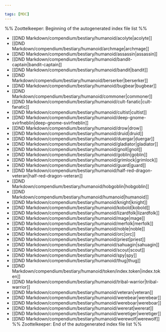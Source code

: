```yaml
---

tags: [MOC]
---
```

%% Zoottelkeeper: Beginning of the autogenerated index file list  %%
-  [[DND Markdown/compendium/bestiary/humanoid/acolyte|acolyte]]
-  [[DND Markdown/compendium/bestiary/humanoid/archmage|archmage]]
-  [[DND Markdown/compendium/bestiary/humanoid/assassin|assassin]]
-  [[DND Markdown/compendium/bestiary/humanoid/bandit-captain|bandit-captain]]
-  [[DND Markdown/compendium/bestiary/humanoid/bandit|bandit]]
-  [[DND Markdown/compendium/bestiary/humanoid/berserker|berserker]]
-  [[DND Markdown/compendium/bestiary/humanoid/bugbear|bugbear]]
-  [[DND Markdown/compendium/bestiary/humanoid/commoner|commoner]]
-  [[DND Markdown/compendium/bestiary/humanoid/cult-fanatic|cult-fanatic]]
-  [[DND Markdown/compendium/bestiary/humanoid/cultist|cultist]]
-  [[DND Markdown/compendium/bestiary/humanoid/deep-gnome-svirfneblin|deep-gnome-svirfneblin]]
-  [[DND Markdown/compendium/bestiary/humanoid/drow|drow]]
-  [[DND Markdown/compendium/bestiary/humanoid/druid|druid]]
-  [[DND Markdown/compendium/bestiary/humanoid/duergar|duergar]]
-  [[DND Markdown/compendium/bestiary/humanoid/gladiator|gladiator]]
-  [[DND Markdown/compendium/bestiary/humanoid/gnoll|gnoll]]
-  [[DND Markdown/compendium/bestiary/humanoid/goblin|goblin]]
-  [[DND Markdown/compendium/bestiary/humanoid/grimlock|grimlock]]
-  [[DND Markdown/compendium/bestiary/humanoid/guard|guard]]
-  [[DND Markdown/compendium/bestiary/humanoid/half-red-dragon-veteran|half-red-dragon-veteran]]
-  [[DND Markdown/compendium/bestiary/humanoid/hobgoblin|hobgoblin]]
-  [[DND Markdown/compendium/bestiary/humanoid/humanoid|humanoid]]
-  [[DND Markdown/compendium/bestiary/humanoid/knight|knight]]
-  [[DND Markdown/compendium/bestiary/humanoid/kobold|kobold]]
-  [[DND Markdown/compendium/bestiary/humanoid/lizardfolk|lizardfolk]]
-  [[DND Markdown/compendium/bestiary/humanoid/mage|mage]]
-  [[DND Markdown/compendium/bestiary/humanoid/merfolk|merfolk]]
-  [[DND Markdown/compendium/bestiary/humanoid/noble|noble]]
-  [[DND Markdown/compendium/bestiary/humanoid/orc|orc]]
-  [[DND Markdown/compendium/bestiary/humanoid/priest|priest]]
-  [[DND Markdown/compendium/bestiary/humanoid/sahuagin|sahuagin]]
-  [[DND Markdown/compendium/bestiary/humanoid/scout|scout]]
-  [[DND Markdown/compendium/bestiary/humanoid/spy|spy]]
-  [[DND Markdown/compendium/bestiary/humanoid/thug|thug]]
-  [[DND Markdown/compendium/bestiary/humanoid/token/index.token|index.token]]
-  [[DND Markdown/compendium/bestiary/humanoid/tribal-warrior|tribal-warrior]]
-  [[DND Markdown/compendium/bestiary/humanoid/veteran|veteran]]
-  [[DND Markdown/compendium/bestiary/humanoid/werebear|werebear]]
-  [[DND Markdown/compendium/bestiary/humanoid/wereboar|wereboar]]
-  [[DND Markdown/compendium/bestiary/humanoid/wererat|wererat]]
-  [[DND Markdown/compendium/bestiary/humanoid/weretiger|weretiger]]
-  [[DND Markdown/compendium/bestiary/humanoid/werewolf|werewolf]]
%% Zoottelkeeper: End of the autogenerated index file list  %%
